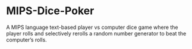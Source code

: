 # MIPS-Dice-Poker

A MIPS language text-based player vs computer dice game where the player rolls and selectively rerolls a random number generator to beat the computer’s rolls.

